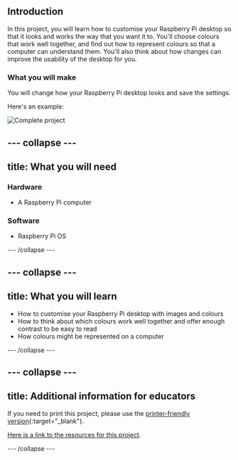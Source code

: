 ## Introduction

In this project, you will learn how to customise your Raspberry Pi desktop so that it looks and works the way that you want it to. You'll choose colours that work well together, and find out how to represent colours so that a computer can understand them. You'll also think about how changes can improve the usability of the desktop for you.

### What you will make

You will change how your Raspberry Pi desktop looks and save the settings.

Here's an example:

![Complete project](images/showcase-static.png)

--- collapse ---
---
title: What you will need
---
### Hardware

+ A Raspberry Pi computer

### Software

+ Raspberry Pi OS

--- /collapse ---

--- collapse ---
---
title: What you will learn
---

+ How to customise your Raspberry Pi desktop with images and colours
+ How to think about which colours work well together and offer enough contrast to be easy to read
+ How colours might be represented on a computer

--- /collapse ---

--- collapse ---
---
title: Additional information for educators
---

If you need to print this project, please use the [printer-friendly version](https://projects.raspberrypi.org/en/projects/custom-pi-desktop/print){:target="_blank"}.

[Here is a link to the resources for this project](http://rpf.io/custom-pi-desktop-go).

--- /collapse ---
